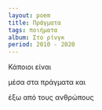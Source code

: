```yaml
---
layout: poem
title: Πράγματα
tags: ποιήματα
album: Στο ρίνγκ
period: 2010 - 2020
---
```


Κάποιοι είναι

μέσα στα πράγματα και

έξω από τους ανθρώπους
